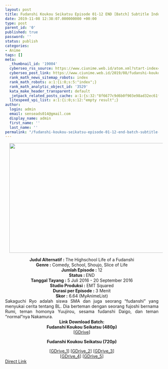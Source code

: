 ```yaml
---
layout: post
title: Fudanshi Koukou Seikatsu Episode 01-12 END [Batch] Subtitle Indonesia
date: 2019-11-08 12:38:07.000000000 +00:00
type: post
parent_id: '0'
published: true
password: ''
status: publish
categories:
- Anime
tags: []
meta:
  _thumbnail_id: '19004'
  cyberseo_rss_source: https://www.ciunime.web.id/atom.xml?start-index=2101&max-results=150
  cyberseo_post_link: https://www.ciunime.web.id/2019/08/fudanshi-koukou-seikatsu-episode-01-12.html
  rank_math_news_sitemap_robots: index
  rank_math_robots: a:1:{i:0;s:5:"index";}
  rank_math_analytic_object_id: '3529'
  kata_make_header_transparent: default
  _jetpack_related_posts_cache: a:1:{s:32:"8f6677c9d6b0f903e98ad32ec61f8deb";a:2:{s:7:"expires";i:1657350064;s:7:"payload";a:0:{}}}
  litespeed_vpi_list: a:1:{i:0;s:12:"empty result";}
author:
  login: admin
  email: senseads014@gmail.com
  display_name: admin
  first_name: ''
  last_name: ''
permalink: "/fudanshi-koukou-seikatsu-episode-01-12-end-batch-subtitle-indonesia/"
---
```

<div class="separator" style="clear: both; text-align: center;"><a href="https://1.bp.blogspot.com/-q699gtoQFpc/XU2XksbHazI/AAAAAAAAdFU/vnE470hVBpIpM7R3THTYLfANf18MVID2ACLcBGAs/s1600/Fudanshi%2BKoukou%2BSeikatsu.png" imageanchor="1" style="margin-left: 1em; margin-right: 1em;"><img border="0" data-original-height="720" data-original-width="1280" height="360" src="{{ site.baseurl }}/assets/2019/11/Fudanshi%2BKoukou%2BSeikatsu.png" width="640" /></a></div>
<p>
<div style="text-align: center;"><b>Judul</b><b><b>&nbsp;Alternatif</b>&nbsp;:</b> The Highschool Life of a Fudanshi</div>
<div style="text-align: center;"><b>Genre :</b> Comedy, School, Shoujo, Slice of Life</div>
<div style="text-align: center;"><b>Jumlah Episode :</b>&nbsp;12<br /><b>Status :&nbsp;</b>END<br /><b>Tanggal Tayang :</b> 5 Juli 2016 - 20 September 2016<br /><b>Studio Produksi :</b> EMT Squared<br /><b>Durasi per Episode :</b> 3 Menit</div>
<div style="text-align: center;"><b>Skor :</b> 6.64 (MyAnimeList)</div>
<div style="text-align: center;"></div>
<div style="text-align: justify;"><span class="isi">Sakaguchi Ryo adalah siswa SMA dan juga seorang “fudanshi” yang menyukai cerita tentang BL. Dia berteman dengan seorang fujoshi bernama Rumi, teman homonya Yuujirou, sesama fudanshi Daigo, dan teman “normal”nya Nakamura.</span></div>
<div style="text-align: justify;"></div>
<div style="text-align: justify;"></div>
<div style="text-align: center;">
<div style="text-align: center;"><b>Link Download Batch:</b></div>
<div style="text-align: center;">
<div style="text-align: center;"><b>Fudanshi Koukou Seikatsu (480p)</b></div>
<div style="text-align: center;">
<div style="text-align: center;">
<div style="text-align: center;">
<div style="text-align: center;">[<a href="https://drive.google.com/uc?id=1Rpx-J7NvEH0Fx4VRj81n6ixXdmt1E9Zy" target="_blank" rel="noopener">GDrive</a>]</p>
</div>
</div>
</div>
</div>
<p><b>Fudanshi Koukou Seikatsu (720p)</b></div>
<div style="text-align: center;">
<div style="text-align: center;">
<div style="text-align: center;">
<div style="text-align: center;">[<a href="https://drive.google.com/uc?id=1tlAww5TAjCLORwh8bDP6APmHf_oBkTaL" target="_blank" rel="noopener">GDrive_1</a>] [<a href="https://drive.google.com/uc?id=1h63Te5izfFByvVQUXvE8SzTK1X6W3BrU" target="_blank" rel="noopener">GDrive_2</a>] [<a href="https://drive.google.com/uc?id=1QJCq5F4OR0M0Ekwkn7Bny7H7VcDSnf_m" target="_blank" rel="noopener">GDrive_3</a>]<br />[<a href="https://drive.google.com/uc?id=1I5xkqiPWvf1MpeJsJmpt5hNQlwju3zQe" target="_blank" rel="noopener">GDrive_4</a>] [<a href="https://drive.google.com/uc?id=1QL6ZX_Swhw5XYJrOvVf7sqRLcuaNXR3_" target="_blank" rel="noopener">GDrive_5</a>]</div>
</div>
</div>
</div>
</div>
<link rel="stylesheet" href="https://cdnjs.cloudflare.com/ajax/libs/font-awesome/4.7.0/css/font-awesome.min.css" />
<div class="divbtn"> <a href="https://handymansurrender.com/fihup8buzv?key=94550f7ce39444073321dde3b8782f97" class="btn"><i class="fa fa-download"></i> Direct Link</a> </div>
